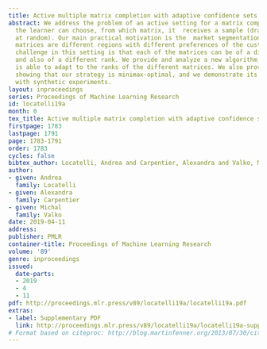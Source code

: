 ```yaml
---
title: Active multiple matrix completion with adaptive confidence sets
abstract: We address the problem of an active setting for a matrix completion, where
  the learner can choose, from which matrix, it  receives a sample (drawn uniformly
  at random). Our main practical motivation is the  market segmentation, where the
  matrices are different regions with different preferences of the customers. The
  challenge in this setting is that each of the matrices can be of a different size
  and also of a different rank. We provide and analyze a new algorithm, MAlocate that
  is able to adapt to the ranks of the different matrices. We also prove a lower-bound
  showing that our strategy is minimax-optimal, and we demonstrate its performance
  with synthetic experiments.
layout: inproceedings
series: Proceedings of Machine Learning Research
id: locatelli19a
month: 0
tex_title: Active multiple matrix completion with adaptive confidence sets
firstpage: 1783
lastpage: 1791
page: 1783-1791
order: 1783
cycles: false
bibtex_author: Locatelli, Andrea and Carpentier, Alexandra and Valko, Michal
author:
- given: Andrea
  family: Locatelli
- given: Alexandra
  family: Carpentier
- given: Michal
  family: Valko
date: 2019-04-11
address: 
publisher: PMLR
container-title: Proceedings of Machine Learning Research
volume: '89'
genre: inproceedings
issued:
  date-parts:
  - 2019
  - 4
  - 11
pdf: http://proceedings.mlr.press/v89/locatelli19a/locatelli19a.pdf
extras:
- label: Supplementary PDF
  link: http://proceedings.mlr.press/v89/locatelli19a/locatelli19a-supp.pdf
# Format based on citeproc: http://blog.martinfenner.org/2013/07/30/citeproc-yaml-for-bibliographies/
---
```


